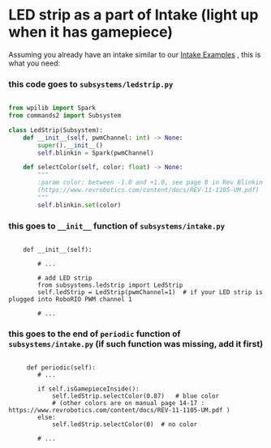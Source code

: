 # LED strip as a part of Intake (light up when it has gamepiece)

Assuming you already have an intake similar to our [Intake Examples](docs/Adding_Intake.md) , this is what you need:


### this code goes to `subsystems/ledstrip.py`

```python

from wpilib import Spark
from commands2 import Subsystem

class LedStrip(Subsystem):
    def __init__(self, pwmChannel: int) -> None:
        super().__init__()
        self.blinkin = Spark(pwmChannel)

    def selectColor(self, color: float) -> None:
        """
        :param color: between -1.0 and +1.0, see page 8 in Rev Blinkin manual
        (https://www.revrobotics.com/content/docs/REV-11-1105-UM.pdf)
        """
        self.blinkin.set(color)

```


### this goes to `__init__` function of `subsystems/intake.py`

```python3

    def __init__(self):

        # ...

        # add LED strip
        from subsystems.ledstrip import LedStrip
        self.ledStrip = LedStrip(pwmChannel=1)  # if your LED strip is plugged into RoboRIO PWM channel 1

        # ...

```

### this goes to the end of `periodic` function of `subsystems/intake.py` (if such function was missing, add it first)

```python3

     def periodic(self):
        # ...

        if self.isGamepieceInside():
            self.ledStrip.selectColor(0.87)   # blue color
            # (other colors are on manual page 14-17 : https://www.revrobotics.com/content/docs/REV-11-1105-UM.pdf )
        else:
            self.ledStrip.selectColor(0)  # no color

        # ...

```
